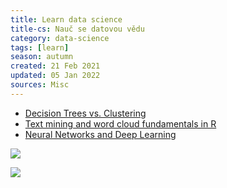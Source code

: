 ```yaml
---
title: Learn data science
title-cs: Nauč se datovou vědu
category: data-science
tags: [learn]
season: autumn
created: 21 Feb 2021
updated: 05 Jan 2022
sources: Misc
---
```


* [Decision Trees vs. Clustering](http://blog.data-miners.com/2008/10/decision-trees-and-clustering.html)
* [Text mining and word cloud fundamentals in R](http://www.sthda.com/english/wiki/text-mining-and-word-cloud-fundamentals-in-r-5-simple-steps-you-should-know)
* [Neural Networks and Deep Learning](http://neuralnetworksanddeeplearning.com/chap2.html)

![](../__files/become-effective-data-scientist.png)

![](../__files/machine-learning.jpeg)
